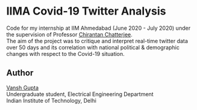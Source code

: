 # IIMA Covid-19 Twitter Analysis
Code for my internship at IIM Ahmedabad (June 2020 - July 2020) under the supervision of Professor [Chirantan Chatterjee](https://www.chirantanchatterjee.com/).  
The aim of the project was to critique and interpret real-time twitter data over 50 days and its correlation with national political & demographic changes with respect to the Covid-19 situation.

## Author
[Vansh Gupta](https://github.com/V-G-spec)  
Undergraduate student, Electrical Engineering Department  
Indian Institute of Technology, Delhi
